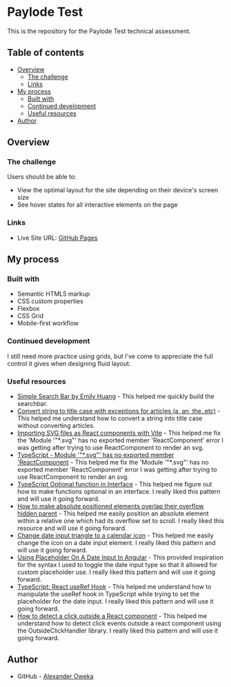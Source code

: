 # Paylode Test

This is the repository for the Paylode Test technical assessment.

## Table of contents

- [Overview](#overview)
  - [The challenge](#the-challenge)
  - [Links](#links)
- [My process](#my-process)
  - [Built with](#built-with)
  - [Continued development](#continued-development)
  - [Useful resources](#useful-resources)
- [Author](#author)

## Overview

### The challenge

Users should be able to:

- View the optimal layout for the site depending on their device's screen size
- See hover states for all interactive elements on the page

### Links

- Live Site URL: [GitHub Pages](https://alexola-ng.github.io/Projects/easybank-landing-page-master/index.html)

## My process

### Built with

- Semantic HTML5 markup
- CSS custom properties
- Flexbox
- CSS Grid
- Mobile-first workflow

### Continued development

I still need more practice using grids, but I've come to appreciate the full control it gives when designing fluid layout.

### Useful resources

- [Simple Search Bar by Emily Huang](https://codepen.io/huange/pen/bGqMqM?editors=1100) - This helped me quickly build the searchbar.
- [Convert string to title case with exceptions for articles (a, an, the..etc)](https://stackoverflow.com/questions/56102451/convert-string-to-title-case-with-exceptions-for-articles-a-an-the-etc) - This helped me understand how to convert a string into title case without converting articles.
- [Importing SVG files as React components with Vite](https://dev.to/cassidoo/importing-svg-files-as-react-components-with-vite-l3n) - This helped me fix the 'Module '"\*.svg"' has no exported member 'ReactComponent' error I was getting after trying to use ReactComponent to render an svg.
- [TypeScript - Module '"\*.svg"' has no exported member 'ReactComponent](https://stackoverflow.com/questions/54121536/typescript-module-svg-has-no-exported-member-reactcomponent) - This helped me fix the 'Module '"\*.svg"' has no exported member 'ReactComponent' error I was getting after trying to use ReactComponent to render an svg.
- [TypeScript Optional function in Interface](https://stackoverflow.com/questions/27522973/typescript-optional-function-in-interface) - This helped me figure out how to make functions optional in an interface. I really liked this pattern and will use it going forward.
- [How to make absolute positioned elements overlap their overflow hidden parent](https://front-back.com/how-to-make-absolute-positioned-elements-overlap-their-overflow-hidden-parent/) - This helped me easily position an absolute element within a relative one which had its overflow set to scroll. I really liked this resource and will use it going forward.
- [Change date input triangle to a calendar icon](https://stackoverflow.com/questions/29436074/change-date-input-triangle-to-a-calendar-icon) - This helped me easily change the icon on a date input element. I really liked this pattern and will use it going forward.
- [Using Placeholder On A Date Input In Angular](https://upmostly.com/angular/using-placeholder-on-a-date-input-in-angular) - This provided inspiration for the syntax I used to toggle the date input type so that it allowed for custom placeholder use. I really liked this pattern and will use it going forward.
- [TypeScript: React useRef Hook](https://www.robinwieruch.de/typescript-react-useref/) - This helped me understand how to manipulate the useRef hook in TypeScript while trying to set the placeholder for the date input. I really liked this pattern and will use it going forward.
- [How to detect a click outside a React component](https://blog.logrocket.com/detect-click-outside-react-component-how-to/) - This helped me understand how to detect click events outside a react component using the OutsideClickHandler library. I really liked this pattern and will use it going forward.

## Author

- GitHub - [Alexander Oweka](https://www.github.com/AlexOla-NG)
